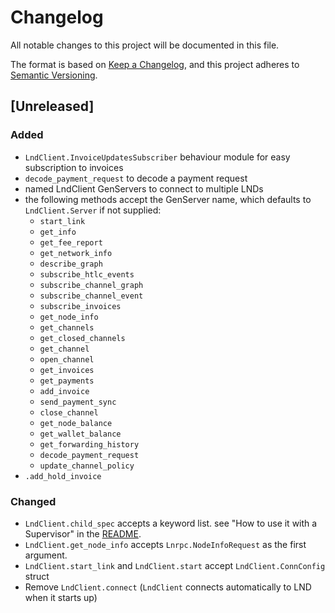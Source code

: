 # Changelog

All notable changes to this project will be documented in this file.

The format is based on [Keep a Changelog](https://keepachangelog.com/en/1.0.0/),
and this project adheres to [Semantic Versioning](https://semver.org/spec/v2.0.0.html).

## [Unreleased]

### Added

- `LndClient.InvoiceUpdatesSubscriber` behaviour module for easy subscription to invoices
- `decode_payment_request` to decode a payment request
- named LndClient GenServers to connect to multiple LNDs
- the following methods accept the GenServer name, which defaults to `LndClient.Server` if not supplied:
  - `start_link`
  - `get_info`
  - `get_fee_report`
  - `get_network_info`
  - `describe_graph`
  - `subscribe_htlc_events`
  - `subscribe_channel_graph`
  - `subscribe_channel_event`
  - `subscribe_invoices`
  - `get_node_info`
  - `get_channels`
  - `get_closed_channels`
  - `get_channel`
  - `open_channel`
  - `get_invoices`
  - `get_payments`
  - `add_invoice`
  - `send_payment_sync`
  - `close_channel`
  - `get_node_balance`
  - `get_wallet_balance`
  - `get_forwarding_history`
  - `decode_payment_request`
  - `update_channel_policy`
- `.add_hold_invoice`

### Changed
- `LndClient.child_spec` accepts a keyword list. see "How to use it with a Supervisor" in the [README](/README.md#how-to-use-it-with-a-supervisor).
- `LndClient.get_node_info` accepts `Lnrpc.NodeInfoRequest` as the first argument.
- `LndClient.start_link` and `LndClient.start` accept `LndClient.ConnConfig` struct
- Remove `LndClient.connect` (`LndClient` connects automatically to LND when it starts up)
